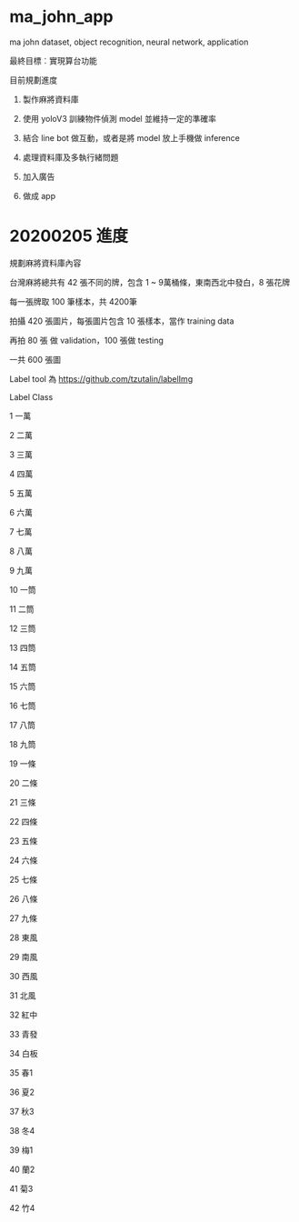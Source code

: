 # ma_john_app
ma john dataset, object recognition, neural network, application

最終目標︰實現算台功能

目前規劃進度

1. 製作麻將資料庫

2. 使用 yoloV3 訓練物件偵測 model 並維持一定的準確率

3. 結合 line bot 做互動，或者是將 model 放上手機做 inference

4. 處理資料庫及多執行緒問題

5. 加入廣告

6. 做成 app

# 20200205 進度

規劃麻將資料庫內容

台灣麻將總共有 42 張不同的牌，包含 1 ~ 9萬桶條，東南西北中發白，8 張花牌

每一張牌取 100 筆樣本，共 4200筆

拍攝 420 張圖片，每張圖片包含 10 張樣本，當作 training data

再拍 80 張 做 validation，100 張做 testing

一共 600 張圖

Label tool 為
https://github.com/tzutalin/labelImg

Label Class

1   一萬

2   二萬

3   三萬

4   四萬

5   五萬

6   六萬

7   七萬

8   八萬

9   九萬

10  一筒

11  二筒

12  三筒

13  四筒

14  五筒

15  六筒

16  七筒

17  八筒

18  九筒

19  一條

20  二條

21  三條

22  四條

23  五條

24  六條

25  七條

26  八條

27  九條

28  東風

29  南風

30  西風

31  北風

32  紅中

33  青發

34  白板

35  春1

36  夏2

37  秋3

38  冬4

39  梅1

40  蘭2

41  菊3

42  竹4
